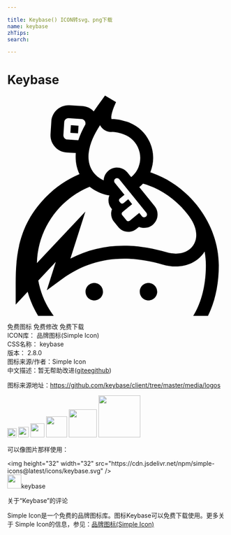 ```yaml
---

title: Keybase() ICON转svg、png下载
name: keybase
zhTips: 
search: 

---
```


# Keybase  <small style="font-size: 60%;font-weight: 100"></small>

<div id="svg" class="svg-wrap">
<svg role="img" viewBox="0 0 24 24" xmlns="http://www.w3.org/2000/svg"><title>Keybase icon</title><path d="M10.446 21.371c0 .528-.428.953-.954.953-.525 0-.954-.425-.954-.953 0-.526.428-.954.953-.954.524 0 .951.431.951.955m5.922-.001c0 .528-.428.953-.955.953-.526 0-.952-.425-.952-.953 0-.526.423-.954.949-.954s.954.431.954.955M20.904 12.213l-.156-.204c-.046-.06-.096-.116-.143-.175-.045-.061-.094-.113-.141-.169-.104-.12-.209-.239-.319-.359l-.076-.08-.091-.099-.135-.131c-.015-.018-.032-.034-.05-.053-1.16-1.139-2.505-1.986-3.955-2.504l-.23-.078c.012-.027.024-.055.035-.083.41-1.064.367-2.223-.12-3.255-.491-1.035-1.356-1.8-2.438-2.16-.656-.216-1.23-.319-1.711-.305-.033-.105-.1-.577.496-1.848L10.663 0l-.287.399c-.33.455-.648.895-.945 1.328-.328-.345-.766-.552-1.245-.58L6.79 1.061h-.012c-.033-.003-.07-.003-.104-.003-.99 0-1.81.771-1.87 1.755l-.088 1.402v.003c-.061 1.029.727 1.915 1.755 1.979l1.002.061c-.065.84.073 1.62.405 2.306-1.346.562-2.586 1.401-3.66 2.484C.913 14.391.913 18.051.913 20.994v1.775l1.305-1.387c.266.93.652 1.807 1.145 2.615H5.06c-.833-1.114-1.419-2.426-1.68-3.848l1.913-2.03-.985 3.091 1.74-1.268c3.075-2.234 6.744-2.75 10.91-1.529 1.805.532 3.56.039 4.473-1.257l.104-.165c.091.498.141.998.141 1.496 0 1.563-.255 3.687-1.38 5.512h1.611c.776-1.563 1.181-3.432 1.181-5.512-.001-2.199-.786-4.421-2.184-6.274zM8.894 6.191c.123-1.002.578-1.949 1.23-2.97.025.05.054.097.084.144.264.398.713.625 1.199.605.217-.008.605.025 1.233.232.714.236 1.286.744 1.608 1.425s.349 1.442.079 2.149c-.173.445-.454.82-.806 1.109l-.408-.502-.002-.003c-.279-.341-.694-.535-1.134-.535-.335 0-.664.117-.925.33-.334.27-.514.66-.534 1.058-1.2-.541-1.8-1.643-1.628-3.041l.004-.001zm4.304 5.11l-.519.425c-.046.036-.095.053-.146.053-.066 0-.133-.03-.177-.085l-.111-.135c-.083-.1-.067-.25.034-.334l.51-.42-1.055-1.299c-.109-.133-.091-.33.044-.436.058-.048.126-.072.194-.072.091 0 .181.038.24.113l2.963 3.645c.109.135.09.33-.042.436-.039.029-.082.053-.126.063-.023.006-.045.009-.07.009-.09 0-.178-.04-.24-.113l-.295-.365-1.045.854c-.046.037-.1.055-.154.055-.068 0-.139-.03-.186-.09l-.477-.579c-.082-.102-.068-.252.035-.336l1.051-.857-.426-.533-.002.001zM7.753 4.866l-1.196-.075c-.255-.015-.45-.235-.435-.488l.09-1.401c.014-.245.216-.436.461-.436h.024l1.401.091c.123.006.236.06.317.152.083.094.123.21.116.336l-.007.101c-.32.567-.585 1.134-.773 1.72h.002zm12.524 11.481c-.565.805-1.687 1.081-2.924.718-3.886-1.141-7.396-.903-10.468.701l1.636-5.123-5.291 5.609c.099-3.762 2.453-6.966 5.758-8.311.471.373 1.034.66 1.673.841.16.044.322.074.48.102-.183.458-.119.997.21 1.407l.075.09c-.172.45-.105.975.221 1.374l.475.582c.266.325.659.513 1.079.513.321 0 .635-.111.886-.314l.285-.232c.174.074.367.113.566.113.113 0 .222-.01.33-.035.218-.05.424-.15.598-.291.623-.51.72-1.435.209-2.06l-1.67-2.056c.145-.117.281-.244.408-.381.135.037.271.078.4.12.266.097.533.198.795.315 1.005.445 1.954 1.1 2.771 1.897.029.03.059.055.085.083l.17.175c.038.039.076.079.111.12.079.085.16.175.239.267l.126.15c.045.053.086.104.13.16l.114.15c.04.051.079.102.117.154.838 1.149.987 2.329.404 3.157v.005zM7.719 4.115l-.835-.051.053-.835.834.051-.052.835z"/></svg>
</div>
<detail full-name='keybase'></detail>

<div class="detail-page">
<p>
<span><span class="badge-success badge">免费图标</span> <span class="badge-success badge">免费修改</span>  <span class="badge-success badge">免费下载</span> </span>
<br/>
<span>
ICON库：
<span class="badge-secondary badge">品牌图标(Simple Icon)</span> 
</span>
<br/>
<span>
CSS名称：
<span class="badge-secondary badge">keybase</span> 
</span>

<br/>
<span>
版本：
<span class="badge-secondary badge">2.8.0</span> 
</span>
<br/>
<span>图标来源/作者：<span class="badge-light badge">Simple Icon</span></span> 
<br/>
<span class="zh-detail">中文描述：暂无<span class="help-link"><span>帮助改进</span>(<a href="https://gitee.com/liuwave/icon-helper/edit/master/json/brands/keybase.json" target="_blank" rel="noopener noreferrer">gitee</a><a href="https://github.com/liuwave/icon-helper/edit/master/json/brands/keybase.json" target="_blank" rel="noopener noreferrer">github</a></span>)</span><br/>
</p>
</div><div class="description description alert alert-light"><p>图标来源地址：<a href="https://github.com/keybase/client/tree/master/media/logos" target="_blank" rel="noopener noreferrer">https://github.com/keybase/client/tree/master/media/logos</a></p></div>
<div class="alert alert-dark">
<img height="21" width="21" src="https://cdn.jsdelivr.net/npm/simple-icons@latest/icons/keybase.svg" />
<img height="24" width="24" src="https://cdn.jsdelivr.net/npm/simple-icons@latest/icons/keybase.svg" />
<img height="32" width="32" src="https://cdn.jsdelivr.net/npm/simple-icons@latest/icons/keybase.svg" />
<img height="48" width="48" src="https://cdn.jsdelivr.net/npm/simple-icons@latest/icons/keybase.svg" />
<img height="64" width="64" src="https://cdn.jsdelivr.net/npm/simple-icons@latest/icons/keybase.svg" />
<img height="96" width="96" src="https://cdn.jsdelivr.net/npm/simple-icons@latest/icons/keybase.svg" />

</div>
<div>
  <p>可以像图片那样使用：    
  </p>
  <div class="alert alert-primary" style="font-size: 14px">
    &lt;img height="32" width="32" src="https://cdn.jsdelivr.net/npm/simple-icons@latest/icons/keybase.svg" /&gt;
    <copy-btn content='<img height="32" width="32" src="https://cdn.jsdelivr.net/npm/simple-icons@latest/icons/keybase.svg" />'></copy-btn>
  </div>
  <div class="alert alert-secondary">
    <img height="32" width="32" src="https://cdn.jsdelivr.net/npm/simple-icons@latest/icons/keybase.svg" />keybase
    <copy-btn content="keybase" btn-title="复制图标名称"></copy-btn>
  </div>
</div>

<Vssue title="关于“Keybase”的评论" >关于“Keybase”的评论</Vssue>


<div><p>Simple Icon是一个免费的品牌图标库。图标Keybase可以免费下载使用。更多关于  Simple Icon的信息，参见：<a target="_blank" href="https://iconhelper.cn/brands.html">品牌图标(Simple Icon)</a>
</p></div>
